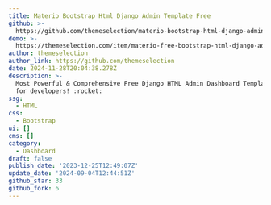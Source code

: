 ```yaml
---
title: Materio Bootstrap Html Django Admin Template Free
github: >-
  https://github.com/themeselection/materio-bootstrap-html-django-admin-template-free
demo: >-
  https://themeselection.com/item/materio-free-bootstrap-html-django-admin-template/
author: themeselection
author_link: https://github.com/themeselection
date: 2024-11-28T20:04:38.278Z
description: >-
  Most Powerful & Comprehensive Free Django HTML Admin Dashboard Template built
  for developers! :rocket:
ssg:
  - HTML
css:
  - Bootstrap
ui: []
cms: []
category:
  - Dashboard
draft: false
publish_date: '2023-12-25T12:49:07Z'
update_date: '2024-09-04T12:44:51Z'
github_star: 33
github_fork: 6
---
```

